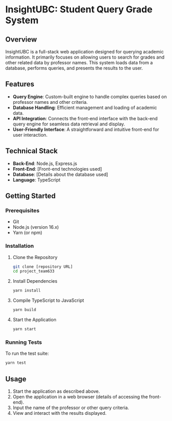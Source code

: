 # InsightUBC: Student Query Grade System

## Overview

InsightUBC is a full-stack web application designed for querying academic information. It primarily focuses on allowing users to search for grades and other related data by professor names. This system loads data from a database, performs queries, and presents the results to the user.

## Features

- **Query Engine**: Custom-built engine to handle complex queries based on professor names and other criteria.
- **Database Handling**: Efficient management and loading of academic data.
- **API Integration**: Connects the front-end interface with the back-end query engine for seamless data retrieval and display.
- **User-Friendly Interface**: A straightforward and intuitive front-end for user interaction.

## Technical Stack

- **Back-End**: Node.js, Express.js
- **Front-End**: [Front-end technologies used]
- **Database**: [Details about the database used]
- **Language**: TypeScript

## Getting Started

### Prerequisites

- Git
- Node.js (version 16.x)
- Yarn (or npm)

### Installation

1. Clone the Repository
    ```bash
    git clone [repository URL]
    cd project_team633
    ```

2. Install Dependencies
    ```bash
    yarn install
    ```

3. Compile TypeScript to JavaScript
    ```bash
    yarn build
    ```

4. Start the Application
    ```bash
    yarn start
    ```

### Running Tests

To run the test suite:
```bash
yarn test
```

## Usage

1. Start the application as described above.
2. Open the application in a web browser (details of accessing the front-end).
3. Input the name of the professor or other query criteria.
4. View and interact with the results displayed.
